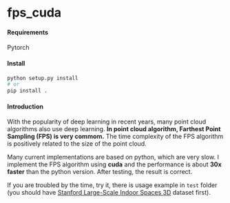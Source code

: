 # fps_cuda

#### Requirements

Pytorch

#### Install

```python
python setup.py install
# or
pip install .
```

#### Introduction

With the popularity of deep learning in recent years, many point cloud algorithms also use deep learning. **In point cloud algorithm, Farthest Point Sampling (FPS) is very commom.** The time complexity of the FPS algorithm is positively related to the size of the point cloud.

Many current implementations are based on python, which are very slow. I implement the FPS algorithm using **cuda** and the performance is about **30x faster** than the python version. After testing, the result is correct.

If you are troubled by the time, try it, there is usage example in `test` folder (you should have [Stanford Large-Scale Indoor Spaces 3D](https://cvgl.stanford.edu/resources.html) dataset first).
